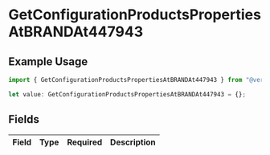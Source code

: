 # GetConfigurationProductsPropertiesAtBRANDAt447943

## Example Usage

```typescript
import { GetConfigurationProductsPropertiesAtBRANDAt447943 } from "@vercel/sdk/models/getconfigurationproductsop.js";

let value: GetConfigurationProductsPropertiesAtBRANDAt447943 = {};
```

## Fields

| Field       | Type        | Required    | Description |
| ----------- | ----------- | ----------- | ----------- |